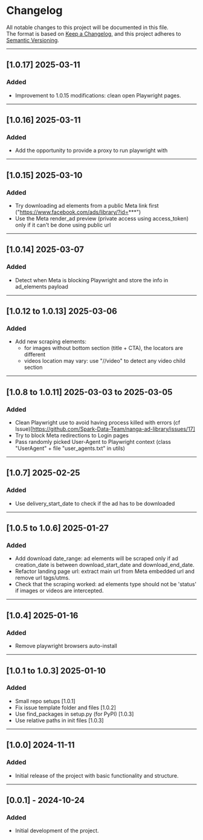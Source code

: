 # Changelog

All notable changes to this project will be documented in this file.  
The format is based on [Keep a Changelog](https://keepachangelog.com/en/1.0.0/), and this project adheres to [Semantic Versioning](https://semver.org/).

[//]: # (## [Unreleased])

[//]: # (### Added)

[//]: # (- Description of any new feature or functionality added to the project.)

[//]: # ()
[//]: # (### Changed)

[//]: # (- Description of changes or improvements made to existing features.)

[//]: # ()
[//]: # (### Fixed)

[//]: # (- Description of bugs or issues that have been fixed.)

[//]: # ()
[//]: # (### Deprecated)

[//]: # (- Description of features that are no longer recommended for use and may be removed in future versions.)

[//]: # ()
[//]: # (### Removed)

[//]: # (- Description of any features that were removed from the project.)

[//]: # ()
[//]: # (### Security)

[//]: # (- Description of any security issues that were addressed.)

---

## [1.0.17] 2025-03-11
### Added
- Improvement to 1.0.15 modifications: clean open Playwright pages.

---

## [1.0.16] 2025-03-11
### Added
- Add the opportunity to provide a proxy to run playwright with

---

## [1.0.15] 2025-03-10
### Added
- Try downloading ad elements from a public Meta link first ("https://www.facebook.com/ads/library/?id=***")
- Use the Meta render_ad preview (private access using access_token) only if it can't be done using public url

---

## [1.0.14] 2025-03-07
### Added
- Detect when Meta is blocking Playwright and store the info in ad_elements payload

---

## [1.0.12 to 1.0.13] 2025-03-06
### Added
- Add new scraping elements:
  - for images without bottom section (title + CTA), the locators are different
  - videos location may vary: use "//video" to detect any video child section 

---

## [1.0.8 to 1.0.11] 2025-03-03 to 2025-03-05
### Added
- Clean Playwright use to avoid having process killed with errors (cf Issue)[https://github.com/Spark-Data-Team/nanga-ad-library/issues/17]
- Try to block Meta redirections to Login pages
- Pass randomly picked User-Agent to Playwright context (class "UserAgent" + file "user_agents.txt" in utils)

---

## [1.0.7] 2025-02-25
### Added
- Use delivery_start_date to check if the ad has to be downloaded

---

## [1.0.5 to 1.0.6] 2025-01-27
### Added
- Add download date_range:
  ad elements will be scraped only if ad creation_date is between download_start_date and download_end_date.
- Refactor landing page url:
  extract main url from Meta embedded url and remove url tags/utms.
- Check that the scraping worked:
  ad elements type should not be 'status' if images or videos are intercepted.

---

## [1.0.4] 2025-01-16
### Added
- Remove playwright browsers auto-install

---

## [1.0.1 to 1.0.3] 2025-01-10
### Added
- Small repo setups [1.0.1]
- Fix issue template folder and files [1.0.2]
- Use find_packages in setup.py (for PyPI) [1.0.3]
- Use relative paths in init files [1.0.3]

---

## [1.0.0] 2024-11-11
### Added
- Initial release of the project with basic functionality and structure.

---

## [0.0.1] - 2024-10-24
### Added
- Initial development of the project.
